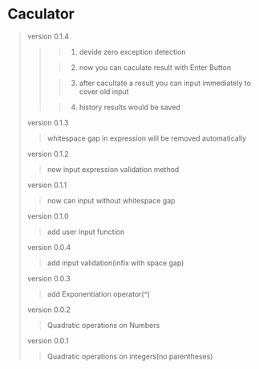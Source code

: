 # Caculator
> version 0.1.4
>>> 1. devide zero exception detection
>>
>>> 2. now you can caculate result with  Enter Button
>>
>>> 3. after cacultate a result you can input immediately to cover old input
>>
>>> 4. history results would be saved
>
>
> version 0.1.3
>> whitespace gap in expression will be removed automatically
>
> version 0.1.2
>> new input expression validation method
>
> version 0.1.1
>> now can input without whitespace gap
>
> version 0.1.0
>> add user input function
>
>
> version 0.0.4
>> add input validation(infix with space gap)
>
> version 0.0.3 
>> add Exponentiation operator(^)
>
> version 0.0.2 
>> Quadratic operations on Numbers
>
> version 0.0.1
>> Quadratic operations on integers(no parentheses)
>
